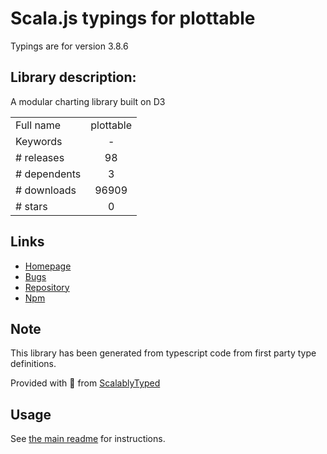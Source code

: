
# Scala.js typings for plottable

Typings are for version 3.8.6

## Library description:
A modular charting library built on D3

|                    |                 |
| ------------------ | :-------------: |
| Full name          | plottable |
| Keywords           | - |
| # releases         | 98 |
| # dependents       | 3 |
| # downloads        | 96909 |
| # stars            | 0 |

## Links
- [Homepage](https://github.com/palantir/plottable#readme)
- [Bugs](https://github.com/palantir/plottable/issues)
- [Repository](https://github.com/palantir/plottable)
- [Npm](https://www.npmjs.com/package/plottable)
    


## Note
This library has been generated from typescript code from first party type definitions.

Provided with :purple_heart: from [ScalablyTyped](https://github.com/oyvindberg/ScalablyTyped)

## Usage
See [the main readme](../../readme.md) for instructions.


